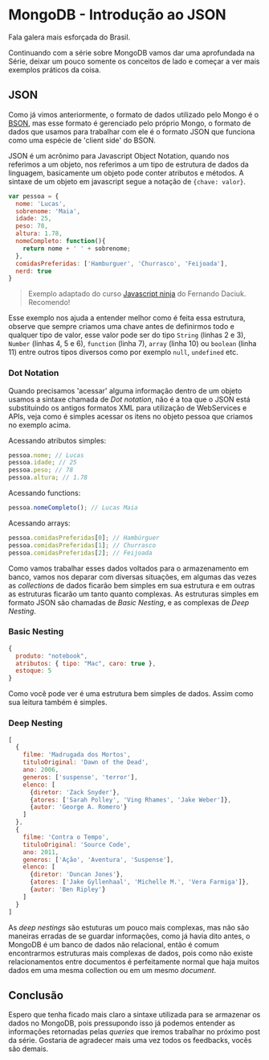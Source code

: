 # MongoDB - Introdução ao JSON

Fala galera mais esforçada do Brasil.

Continuando com a série sobre MongoDB vamos dar uma aprofundada na Série, deixar um pouco  somente os conceitos de lado e começar a ver mais exemplos práticos da coisa.

## JSON

Como já vimos anteriormente, o formato de dados utilizado pelo Mongo é o [BSON](http://bsonspec.org/), mas esse formato é gerenciado pelo próprio Mongo, o formato de dados que usamos para trabalhar com ele é o formato JSON que funciona como uma espécie de 'client side' do BSON.

JSON é um acrônimo para Javascript Object Notation, quando nos referimos a um objeto, nos referimos a um tipo de estrutura de dados da linguagem, basicamente um objeto pode conter atributos e métodos. A sintaxe de um objeto em javascript segue a notação de `{chave: valor}`.

```js
var pessoa = {
  nome: 'Lucas',
  sobrenome: 'Maia',
  idade: 25,
  peso: 78,
  altura: 1.78,
  nomeCompleto: function(){
    return nome + ' ' + sobrenome;
  },
  comidasPreferidas: ['Hamburguer', 'Churrasco', 'Feijoada'],
  nerd: true
}
```

> Exemplo adaptado do curso [Javascript ninja](http://blog.da2k.com.br/curso-javascript-ninja/) do Fernando Daciuk. Recomendo!

Esse exemplo nos ajuda a entender melhor como é feita essa estrutura, observe que sempre criamos uma chave antes de definirmos todo e qualquer tipo de valor, esse valor pode ser do tipo `String` (linhas 2 e 3), `Number` (linhas 4, 5 e 6), `function` (linha 7), `array` (linha 10) ou `boolean` (linha 11) entre outros tipos diversos como por exemplo `null`, `undefined` etc.

### Dot Notation

Quando precisamos 'acessar' alguma informação dentro de um objeto usamos a sintaxe chamada de *Dot notation*, não é a toa que o JSON está substituindo os antigos formatos XML para utilização de WebServices e APIs, veja como é simples acessar os itens no objeto pessoa que criamos no exemplo acima.

Acessando atributos simples:

```js
pessoa.nome; // Lucas
pessoa.idade; // 25
pessoa.peso; // 78
pessoa.altura; // 1.78
```

Acessando functions:

```js
pessoa.nomeCompleto(); // Lucas Maia
```

Acessando arrays:

```js
pessoa.comidasPreferidas[0]; // Hambúrguer
pessoa.comidasPreferidas[1]; // Churrasco
pessoa.comidasPreferidas[2]; // Feijoada
```

Como vamos trabalhar esses dados voltados para o armazenamento em banco, vamos nos deparar com diversas situações, em algumas das vezes as *collections* de dados ficarão bem simples em sua estrutura e em outras as estruturas ficarão um tanto quanto complexas. As estruturas simples em formato JSON são chamadas de *Basic Nesting*, e as complexas de *Deep Nesting*.

### Basic Nesting

```js
{
  produto: "notebook",
  atributos: { tipo: "Mac", caro: true },
  estoque: 5
}
```

Como você pode ver é uma estrutura bem simples de dados. Assim como sua leitura também é simples.

### Deep Nesting

```js
[
  {
    filme: 'Madrugada dos Mortos',
    tituloOriginal: 'Dawn of the Dead',
    ano: 2006,
    generos: ['suspense', 'terror'],
    elenco: [
      {diretor: 'Zack Snyder'},
      {atores: ['Sarah Polley', 'Ving Rhames', 'Jake Weber']},
      {autor: 'George A. Romero'}
    ]
  },
  {
    filme: 'Contra o Tempo',
    tituloOriginal: 'Source Code',
    ano: 2011,
    generos: ['Ação', 'Aventura', 'Suspense'],
    elenco: [
      {diretor: 'Duncan Jones'},
      {atores: ['Jake Gyllenhaal', 'Michelle M.', 'Vera Farmiga']},
      {autor: 'Ben Ripley'}
    ]
  }
]
```

As *deep nestings* são estuturas um pouco mais complexas, mas não são maneiras erradas de se guardar informações, como já havia dito antes, o MongoDB é um banco de dados não relacional, então é comum encontrarmos estruturas mais complexas de dados, pois como não existe relacionamentos entre documentos é perfeitamente normal que haja muitos dados em uma mesma collection ou em um mesmo *document*.

## Conclusão

Espero que tenha ficado mais claro a sintaxe utilizada para se armazenar os dados no MongoDB, pois pressupondo isso já podemos entender as informações retornadas pelas *queries* que iremos trabalhar no próximo post da série. Gostaria de agradecer mais uma vez todos os feedbacks, vocês são demais. 